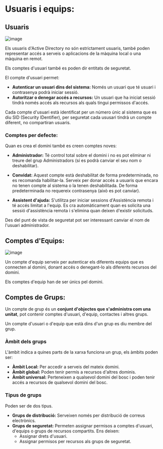 # Usuaris i equips:

## Usuaris

![image](https://github.com/XaSaFa/MP04/assets/110727546/f275d779-ba4b-4441-8ab3-eeb8b78abe0f)

Els usuaris d'Active Directory no són estrictament usuaris, també poden representar accés a serveis o aplicacions de la màquina local o una màquina en remot.

Els comptes d'usuari també es poden dir entitats de seguretat.

El compte d'usuari permet:

- **Autenticar un usuari dins del sistema:** Només un usuari que té usuari i contrasenya podrà iniciar sessió.
- **Autoritzar o denegar accés a recursos:** Un usuari que ha iniciat sessió tindrà només accés als recursos als quals tingui permissos d'accés.

Cada compte d'usuari està identificat per un número únic al sistema que es diu SID (Security IDentifier), per seguretat cada ususari tindrà un compte diferent, no compartiran usuaris.

### Comptes per defecte:

Quan es crea el domini també es creen comptes noves:

- **Administrador:** Té control total sobre el domini i no es pot eliminar ni treure del grup Administradors (sí es podrà canviar el seu nom o deshabilitar).

- **Convidat:** Aquest compte està deshabilitat de forma predeterminada, no es recomanda habilitar-la. Serveix per donar accés a usuaris que encara no tenen compte al sistema o la tenen deshabilitada. De forma predeterminada no requereix contrasenya (això es pot canviar).
- **Assistent d'ajuda:** S'utilitza per iniciar sessions d'Assistència remota i té accés limitat a l'equip. Es cra automàticament quan es solicita una sessió d'assistència remota i s'elimina quan deixen d'existir solicituds.

Des del punt de vista de seguretat pot ser interessant canviar el nom de l'usuari administrador.

## Comptes d'Equips:

![image](https://github.com/XaSaFa/MP04/assets/110727546/253581ca-223d-4360-8851-e92ec8f20974)

Un compte d'equip serveix per autenticar els diferents equips que es connecten al domini, donant accés o denegant-lo als diferents recursos del domini.

Els comptes d'equip han de ser únics pel domini.

## Comptes de Grups:

Un compte de grup és un **conjunt d'objectes que s'administra com una unitat**, pot contenir comptes d'usuari, d'equip, contactes i altres grups.

Un compte d'usuari o d'equip que està dins d'un grup es diu membre del grup.

### Àmbit dels grups

L'àmbit indica a quines parts de la xarxa funciona un grup, els àmbits poden ser:

- **Àmbit Local:** Per accedir a serveis del mateix domini.
- **Àmbit global:** Poden tenir permís a recursos d'altres dominis.
- **Àmbit universal:** Perteneixen a qualsevol domini del bosc i poden tenir accés a recursos de qualsevol domini del bosc.

### Tipus de grups

Poden ser de dos tipus.

- **Grups de distribució:** Serveixen només per distribució de correus electrònics.
- **Grups de seguretat:** Permeten assignar permisos a comptes d'usuari, d'equips o grups de recursos compartits. Ens deixen:
  - Assignar drets d'usuari.
  - Assignar permisos per recursos als grups de seguretat.

 


